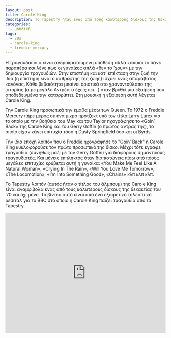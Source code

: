 ```yaml
---
layout: post
title: Carole King
description: Το Tapestry ήταν ένας από τους καλύτερους δίσκους της δεκαετίας του ’70.
categories:
  - μουσική
tags: 
  - 70s
  - carole-king
  - freddie-mercury
---
```


Η τραγουδοποιία είναι ανδροκρατούμενη υπόθεση αλλά κάποιοι το πάνε παραπέρα και λένε πως οι γυναίκες απλά «δεν το ’χουν» με την δημιουργία τραγουδιών. Στην επιστήμη και κατ’ επέκταση στην ζωή την ίδια (η επιστήμη είναι ο καθρέφτης της ζωής) ισχύει ένας απαράβατος κανόνας. Κάθε βεβαιότητα μπαίνει οριστικά στο χρονοντούλαπο της ιστορίας (α ρε μεγάλε Αντρέα τι έχεις πει...) όταν βρεθεί μια εξαίρεση που αποδεδειγμένα την καταρρίπτει. Στη μουσική η εξαίρεση αυτή λέγεται Carole King.

Την Carole King προσωπικά την έμαθα μέσω των Queen. Το 1972 o Freddie Mercury πήρε μέρος σε ένα μικρό πρότζεκτ υπό τον τίτλο Larry Lurex για το οποίο με την βοήθεια του May και του Taylor ηχογράφησε το «Goin’ Back» της Carole King και του Gerry Goffin (ο πρώτος άντρας της), το οποίο είχαν κάνει επιτυχία τόσο η Dusty Springfield όσο και οι Byrds. 

Την ίδια εποχή λοιπόν που ο Freddie ηχογράφησε το "Goin’ Back" η  Carole King κυκλοφορούσε τον πρώτο προσωπικό της δίσκο. Μέχρι τότε έγραφε τραγούδια (συνήθως μαζί με τον Gerry Goffin) για διάφορους σημαντικούς τραγουδιστές. Και μένεις έκπληκτος όταν διαπιστώνεις πίσω από πόσες μεγάλες επιτυχίες κρύβεται αυτή η γυναίκα: «You Make Me Feel Like A Natural Woman», «Crying In The Rain», «Will You Love Me Tomorrow», «The Locomotion», «I’m Into Something Good», «Chains» κλπ κλπ κλπ.

Το Tapestry λοιπόν (αυτός ήταν ο τίτλος του άλμπουμ) της Carole King είναι αναμφίβολα ένας από τους καλύτερους δίσκους της δεκαετίας του ’70 και όχι μόνο. Το βίντεο αυτό είναι από ένα εξαιρετικό τηλεοπτικό ρεσιτάλ για το BBC στο οποίο η Carole King παίζει τραγούδια από το Tapestry.

<div class="yt-video" style="position:relative;height:0;padding-bottom:75.0%"><iframe src="https://www.youtube.com/embed/GqAgSTV56a0?ecver=2" width="480" height="360" frameborder="0" style="position:absolute;width:100%;height:100%;left:0" allowfullscreen></iframe></div>
